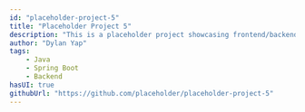 ```yaml
---
id: "placeholder-project-5"
title: "Placeholder Project 5"
description: "This is a placeholder project showcasing frontend/backend features with a unique tech stack."
author: "Dylan Yap"
tags:
    - Java
    - Spring Boot
    - Backend
hasUI: true
githubUrl: "https://github.com/placeholder/placeholder-project-5"
---
```

